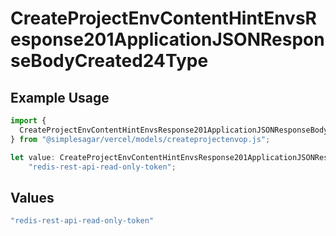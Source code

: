 # CreateProjectEnvContentHintEnvsResponse201ApplicationJSONResponseBodyCreated24Type

## Example Usage

```typescript
import {
  CreateProjectEnvContentHintEnvsResponse201ApplicationJSONResponseBodyCreated24Type,
} from "@simplesagar/vercel/models/createprojectenvop.js";

let value: CreateProjectEnvContentHintEnvsResponse201ApplicationJSONResponseBodyCreated24Type =
    "redis-rest-api-read-only-token";
```

## Values

```typescript
"redis-rest-api-read-only-token"
```
